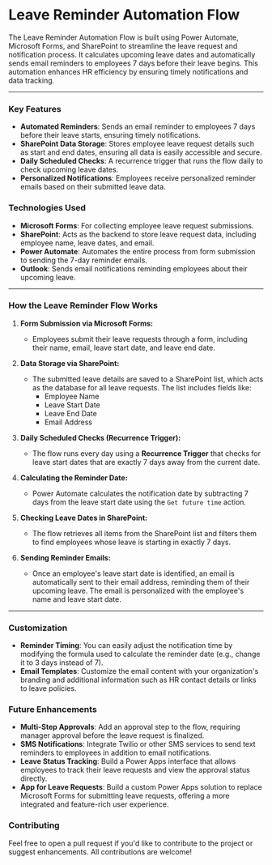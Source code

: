 # Leave Reminder Automation Flow
The Leave Reminder Automation Flow is built using Power Automate, Microsoft Forms, and SharePoint to streamline the leave request and notification process. It calculates upcoming leave dates and automatically sends email reminders to employees 7 days before their leave begins. This automation enhances HR efficiency by ensuring timely notifications and data tracking.

---

### Key Features
- **Automated Reminders**: Sends an email reminder to employees 7 days before their leave starts, ensuring timely notifications.
- **SharePoint Data Storage**: Stores employee leave request details such as start and end dates, ensuring all data is easily accessible and secure.
- **Daily Scheduled Checks**: A recurrence trigger that runs the flow daily to check upcoming leave dates.
- **Personalized Notifications**: Employees receive personalized reminder emails based on their submitted leave data.

### Technologies Used
- **Microsoft Forms**: For collecting employee leave request submissions.
- **SharePoint**: Acts as the backend to store leave request data, including employee name, leave dates, and email.
- **Power Automate**: Automates the entire process from form submission to sending the 7-day reminder emails.
- **Outlook**: Sends email notifications reminding employees about their upcoming leave.

---

### How the Leave Reminder Flow Works

1. **Form Submission via Microsoft Forms:**
   - Employees submit their leave requests through a form, including their name, email, leave start date, and leave end date.
   
2. **Data Storage via SharePoint:**
   - The submitted leave details are saved to a SharePoint list, which acts as the database for all leave requests. The list includes fields like:
     - Employee Name
     - Leave Start Date
     - Leave End Date
     - Email Address
   
3. **Daily Scheduled Checks (Recurrence Trigger):**
   - The flow runs every day using a **Recurrence Trigger** that checks for leave start dates that are exactly 7 days away from the current date.

4. **Calculating the Reminder Date:**
   - Power Automate calculates the notification date by subtracting 7 days from the leave start date using the `Get future time` action.

5. **Checking Leave Dates in SharePoint:**
   - The flow retrieves all items from the SharePoint list and filters them to find employees whose leave is starting in exactly 7 days.

6. **Sending Reminder Emails:**
   - Once an employee's leave start date is identified, an email is automatically sent to their email address, reminding them of their upcoming leave. The email is personalized with the employee's name and leave start date.

---

### Customization

- **Reminder Timing**: You can easily adjust the notification time by modifying the formula used to calculate the reminder date (e.g., change it to 3 days instead of 7).
- **Email Templates**: Customize the email content with your organization's branding and additional information such as HR contact details or links to leave policies.

### Future Enhancements
- **Multi-Step Approvals**: Add an approval step to the flow, requiring manager approval before the leave request is finalized.
- **SMS Notifications**: Integrate Twilio or other SMS services to send text reminders to employees in addition to email notifications.
- **Leave Status Tracking**: Build a Power Apps interface that allows employees to track their leave requests and view the approval status directly.
- **App for Leave Requests**: Build a custom Power Apps solution to replace Microsoft Forms for submitting leave requests, offering a more integrated and feature-rich user experience.

### Contributing
Feel free to open a pull request if you'd like to contribute to the project or suggest enhancements. All contributions are welcome!
